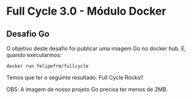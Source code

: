 # Full Cycle 3.0 - Módulo Docker

## Desafio Go

O objetivo deste desafio foi publicar uma imagem Go no docker hub. E, quando executarmos:
```
docker run felipefrm/fullcycle
```
Temos que ter o seguinte resultado: Full Cycle Rocks!!

OBS: A imagem de nosso projeto Go precisa ter menos de 2MB.

